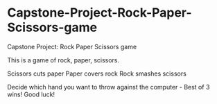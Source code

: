 # Capstone-Project-Rock-Paper-Scissors-game
Capstone Project: Rock Paper Scissors game

This is a game of rock, paper, scissors.

Scissors cuts paper
Paper covers rock
Rock smashes scissors

Decide which hand you want to throw against the computer - Best of 3 wins! Good luck!
